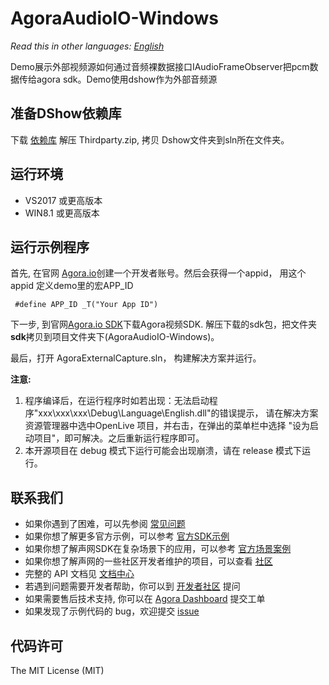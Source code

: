 # AgoraAudioIO-Windows

*Read this in other languages: [English](README.md)*

Demo展示外部视频源如何通过音频裸数据接口IAudioFrameObserver把pcm数据传给agora sdk。Demo使用dshow作为外部音频源

## 准备DShow依赖库

下载 [依赖库](https://github.com/AgoraIO/Advanced-Audio/releases/download/DShow/ThirdParty.zip)
解压 Thirdparty.zip, 拷贝 Dshow文件夹到sln所在文件夹。

## 运行环境
* VS2017 或更高版本
* WIN8.1 或更高版本


## 运行示例程序
首先, 在官网 [Agora.io](https://dashboard.agora.io/signin/)创建一个开发者账号。然后会获得一个appid， 用这个appid 定义demo里的宏APP_ID

```
 #define APP_ID _T("Your App ID")
```

下一步, 到官网[Agora.io SDK](https://docs.agora.io/en/Agora%20Platform/downloads)下载Agora视频SDK. 解压下载的sdk包，把文件夹**sdk**拷贝到项目文件夹下(AgoraAudioIO-Windows)。

最后，打开 AgoraExternalCapture.sln， 构建解决方案并运行。

**注意:**

  1. 程序编译后，在运行程序时如若出现：无法启动程序"xxx\xxx\xxx\Debug\Language\English.dll"的错误提示，
      请在解决方案资源管理器中选中OpenLive 项目，并右击，在弹出的菜单栏中选择 "设为启动项目"，即可解决。之后重新运行程序即可。
  2. 本开源项目在 debug 模式下运行可能会出现崩溃，请在 release 模式下运行。

## 联系我们

- 如果你遇到了困难，可以先参阅 [常见问题](https://docs.agora.io/cn/faq)
- 如果你想了解更多官方示例，可以参考 [官方SDK示例](https://github.com/AgoraIO)
- 如果你想了解声网SDK在复杂场景下的应用，可以参考 [官方场景案例](https://github.com/AgoraIO-usecase)
- 如果你想了解声网的一些社区开发者维护的项目，可以查看 [社区](https://github.com/AgoraIO-Community)
- 完整的 API 文档见 [文档中心](https://docs.agora.io/cn/)
- 若遇到问题需要开发者帮助，你可以到 [开发者社区](https://rtcdeveloper.com/) 提问
- 如果需要售后技术支持, 你可以在 [Agora Dashboard](https://dashboard.agora.io) 提交工单
- 如果发现了示例代码的 bug，欢迎提交 [issue](https://github.com/AgoraIO/Advanced-Audio/issues)

## 代码许可

The MIT License (MIT)
